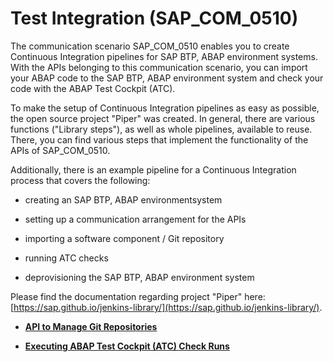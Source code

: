 <!-- loiob04a9ae412894725a2fc539bfb1ca055 -->

# Test Integration \(SAP\_COM\_0510\)

The communication scenario SAP\_COM\_0510 enables you to create Continuous Integration pipelines for SAP BTP, ABAP environment systems. With the APIs belonging to this communication scenario, you can import your ABAP code to the SAP BTP, ABAP environment system and check your code with the ABAP Test Cockpit \(ATC\).

To make the setup of Continuous Integration pipelines as easy as possible, the open source project "Piper" was created. In general, there are various functions \("Library steps"\), as well as whole pipelines, available to reuse. There, you can find various steps that implement the functionality of the APIs of SAP\_COM\_0510.

Additionally, there is an example pipeline for a Continuous Integration process that covers the following:

-   creating an SAP BTP, ABAP environmentsystem

-   setting up a communication arrangement for the APIs

-   importing a software component / Git repository

-   running ATC checks

-   deprovisioning the SAP BTP, ABAP environment system


Please find the documentation regarding project "Piper" here: [https://sap.github.io/jenkins-library/](https://sap.github.io/jenkins-library/).

-   **[API to Manage Git Repositories](API_to_Manage_Git_Repositories_c45f01f.md "")**  

-   **[Executing ABAP Test Cockpit \(ATC\) Check Runs](Executing_ABAP_Test_Cockpit_(ATC)_Check_Runs_d8cec78.md "")**  


